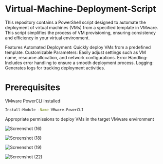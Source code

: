 # Virtual-Machine-Deployment-Script
This repository contains a PowerShell script designed to automate the deployment of virtual machines (VMs) from a specified template in VMware. This script simplifies the process of VM provisioning, ensuring consistency and efficiency in your virtual environment.

Features
Automated Deployment: Quickly deploy VMs from a predefined template.
Customizable Parameters: Easily adjust settings such as VM name, resource allocation, and network configurations.
Error Handling: Includes error handling to ensure a smooth deployment process.
Logging: Generates logs for tracking deployment activities.


# Prerequisites
VMware PowerCLI installed

```bash
Install-Module -Name VMware.PowerCLI
```
Appropriate permissions to deploy VMs in the target VMware environment

![Screenshot (16)](https://github.com/user-attachments/assets/cb38a434-0cbf-49a8-a00e-af6a8dd6f543)

![Screenshot (18)](https://github.com/user-attachments/assets/6c5da702-5d53-4d1a-8b22-4065b5d6d58a)

![Screenshot (19)](https://github.com/user-attachments/assets/f7cf0d9e-397b-44a4-bc80-887e8c8c4a33)

![Screenshot (22)](https://github.com/user-attachments/assets/36afa98f-f801-48a8-818f-e2a7998fb618)
